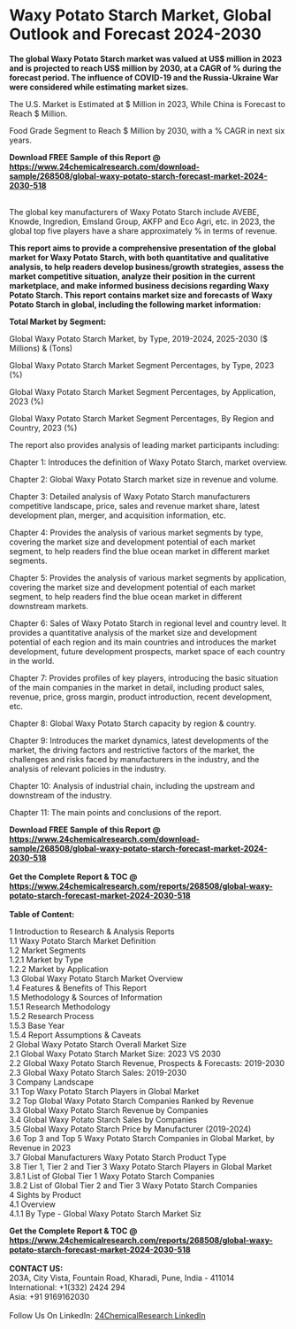 <h1>Waxy Potato Starch Market, Global Outlook and Forecast 2024-2030</h1><p><strong>The global Waxy Potato Starch market was valued at US$ million in 2023 and is projected to reach US$ million by 2030, at a CAGR of % during the forecast period. The influence of COVID-19 and the Russia-Ukraine War were considered while estimating market sizes.</strong></p><p>
The U.S. Market is Estimated at $ Million in 2023, While China is Forecast to Reach $ Million.</p><p>
Food Grade Segment to Reach $ Million by 2030, with a % CAGR in next six years.</p><div><b>Download FREE Sample of this Report @ 
            <a href="https://www.24chemicalresearch.com/download-sample/268508/global-waxy-potato-starch-forecast-market-2024-2030-518">
            https://www.24chemicalresearch.com/download-sample/268508/global-waxy-potato-starch-forecast-market-2024-2030-518</a></b></div><br><p>
The global key manufacturers of Waxy Potato Starch include AVEBE, Knowde, Ingredion, Emsland Group, AKFP and Eco Agri, etc. in 2023, the global top five players have a share approximately % in terms of revenue.</p><p>
<strong>This report aims to provide a comprehensive presentation of the global market for Waxy Potato Starch, with both quantitative and qualitative analysis, to help readers develop business/growth strategies, assess the market competitive situation, analyze their position in the current marketplace, and make informed business decisions regarding Waxy Potato Starch. This report contains market size and forecasts of Waxy Potato Starch in global, including the following market information:</strong></p><p>
</p><p>
<strong>Total Market by Segment:</strong></p><p>
Global Waxy Potato Starch Market, by Type, 2019-2024, 2025-2030 ($ Millions) &amp; (Tons)</p><p>
Global Waxy Potato Starch Market Segment Percentages, by Type, 2023 (%)</p><p>
</p><p>
Global Waxy Potato Starch Market Segment Percentages, by Application, 2023 (%)</p><p>
</p><p>
Global Waxy Potato Starch Market Segment Percentages, By Region and Country, 2023 (%)</p><p>
</p><p>
The report also provides analysis of leading market participants including:</p><p>
</p><p>
</p><p>
Chapter 1: Introduces the definition of Waxy Potato Starch, market overview.</p><p>
Chapter 2: Global Waxy Potato Starch market size in revenue and volume.</p><p>
Chapter 3: Detailed analysis of Waxy Potato Starch manufacturers competitive landscape, price, sales and revenue market share, latest development plan, merger, and acquisition information, etc.</p><p>
Chapter 4: Provides the analysis of various market segments by type, covering the market size and development potential of each market segment, to help readers find the blue ocean market in different market segments.</p><p>
Chapter 5: Provides the analysis of various market segments by application, covering the market size and development potential of each market segment, to help readers find the blue ocean market in different downstream markets.</p><p>
Chapter 6: Sales of Waxy Potato Starch in regional level and country level. It provides a quantitative analysis of the market size and development potential of each region and its main countries and introduces the market development, future development prospects, market space of each country in the world.</p><p>
Chapter 7: Provides profiles of key players, introducing the basic situation of the main companies in the market in detail, including product sales, revenue, price, gross margin, product introduction, recent development, etc.</p><p>
Chapter 8: Global Waxy Potato Starch capacity by region &amp; country.</p><p>
Chapter 9: Introduces the market dynamics, latest developments of the market, the driving factors and restrictive factors of the market, the challenges and risks faced by manufacturers in the industry, and the analysis of relevant policies in the industry.</p><p>
Chapter 10: Analysis of industrial chain, including the upstream and downstream of the industry.</p><p>
Chapter 11: The main points and conclusions of the report.</p><div><b>Download FREE Sample of this Report @ 
            <a href="https://www.24chemicalresearch.com/download-sample/268508/global-waxy-potato-starch-forecast-market-2024-2030-518">
            https://www.24chemicalresearch.com/download-sample/268508/global-waxy-potato-starch-forecast-market-2024-2030-518</a></b></div><br><div><b>Get the Complete Report & TOC @ 
            <a href="https://www.24chemicalresearch.com/reports/268508/global-waxy-potato-starch-forecast-market-2024-2030-518">
            https://www.24chemicalresearch.com/reports/268508/global-waxy-potato-starch-forecast-market-2024-2030-518</a></b></div><br>
            <b>Table of Content:</b><p>1 Introduction to Research & Analysis Reports<br />
    1.1 Waxy Potato Starch Market Definition<br />
    1.2 Market Segments<br />
        1.2.1 Market by Type<br />
        1.2.2 Market by Application<br />
    1.3 Global Waxy Potato Starch Market Overview<br />
    1.4 Features & Benefits of This Report<br />
    1.5 Methodology & Sources of Information<br />
        1.5.1 Research Methodology<br />
        1.5.2 Research Process<br />
        1.5.3 Base Year<br />
        1.5.4 Report Assumptions & Caveats<br />
2 Global Waxy Potato Starch Overall Market Size<br />
    2.1 Global Waxy Potato Starch Market Size: 2023 VS 2030<br />
    2.2 Global Waxy Potato Starch Revenue, Prospects & Forecasts: 2019-2030<br />
    2.3 Global Waxy Potato Starch Sales: 2019-2030<br />
3 Company Landscape<br />
    3.1 Top Waxy Potato Starch Players in Global Market<br />
    3.2 Top Global Waxy Potato Starch Companies Ranked by Revenue<br />
    3.3 Global Waxy Potato Starch Revenue by Companies<br />
    3.4 Global Waxy Potato Starch Sales by Companies<br />
    3.5 Global Waxy Potato Starch Price by Manufacturer (2019-2024)<br />
    3.6 Top 3 and Top 5 Waxy Potato Starch Companies in Global Market, by Revenue in 2023<br />
    3.7 Global Manufacturers Waxy Potato Starch Product Type<br />
    3.8 Tier 1, Tier 2 and Tier 3 Waxy Potato Starch Players in Global Market<br />
        3.8.1 List of Global Tier 1 Waxy Potato Starch Companies<br />
        3.8.2 List of Global Tier 2 and Tier 3 Waxy Potato Starch Companies<br />
4 Sights by Product<br />
    4.1 Overview<br />
        4.1.1 By Type - Global Waxy Potato Starch Market Siz</p><div><b>Get the Complete Report & TOC @ 
            <a href="https://www.24chemicalresearch.com/reports/268508/global-waxy-potato-starch-forecast-market-2024-2030-518">
            https://www.24chemicalresearch.com/reports/268508/global-waxy-potato-starch-forecast-market-2024-2030-518</a></b></div><br><b>CONTACT US:</b><br>
            203A, City Vista, Fountain Road, Kharadi, Pune, India - 411014<br>
            International: +1(332) 2424 294<br>
            Asia: +91 9169162030 <br><br>
            Follow Us On LinkedIn: <a href="https://www.linkedin.com/company/24chemicalresearch/">24ChemicalResearch LinkedIn</a>
